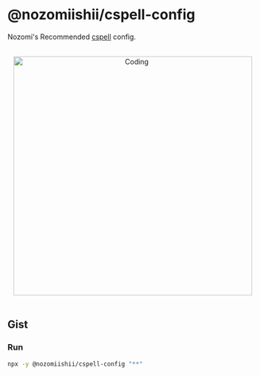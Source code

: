 # @nozomiishii/cspell-config

Nozomi's Recommended [cspell](https://cspell.org/) config.

<!-- Main Image -->
<br>
<div align="center">
  <img src="https://media.giphy.com/media/l1KuedaYKTLXDT11C/giphy.gif" alt="Coding" width="480" />
</div>
<br>

## Gist

### Run

```sh
npx -y @nozomiishii/cspell-config "**"
```

